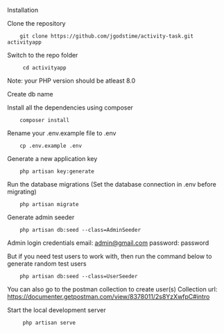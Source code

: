 Installation 


Clone the repository

        git clone https://github.com/jgodstime/activity-task.git activityapp

Switch to the repo folder

         cd activityapp

Note: your PHP version should be atleast 8.0

Create db name 

Install all the dependencies using composer

        composer install 

Rename your .env.example file to .env

        cp .env.example .env

Generate a new application key

        php artisan key:generate

Run the database migrations (Set the database connection in .env before migrating)

        php artisan migrate 


Generate admin seeder

        php artisan db:seed --class=AdminSeeder

Admin login credentials
email: admin@gmail.com
password: password


But if you need test users to work with, then run the command below to generate random test users

        php artisan db:seed --class=UserSeeder


You can also go to the postman collection to create user(s)
Collection url: https://documenter.getpostman.com/view/8378011/2s8YzXwfpC#intro


Start the local development server

         php artisan serve 
